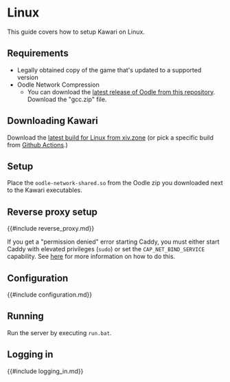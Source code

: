 # Linux

This guide covers how to setup Kawari on Linux.

## Requirements

* Legally obtained copy of the game that's updated to a supported version
* Oodle Network Compression
    * You can download the [latest release of Oodle from this repository](https://github.com/WorkingRobot/OodleUE/releases/latest). Download the "gcc.zip" file.

## Downloading Kawari

Download the [latest build for Linux from xiv.zone](https://xiv.zone/distrib/kawari/Kawari-Linux.zip) (or pick a specific build from [Github Actions](https://github.com/redstrate/Kawari/actions).)

## Setup

Place the `oodle-network-shared.so` from the Oodle zip you downloaded next to the Kawari executables.

## Reverse proxy setup

{{#include reverse_proxy.md}}

If you get a "permission denied" error starting Caddy, you must either start Caddy with elevated privileges (`sudo`) or set the `CAP_NET_BIND_SERVICE` capability. See [here](https://caddyserver.com/docs/quick-starts/caddyfile) for more information on how to do this.

## Configuration

{{#include configuration.md}}

## Running

Run the server by executing `run.bat`.

## Logging in

{{#include logging_in.md}}
